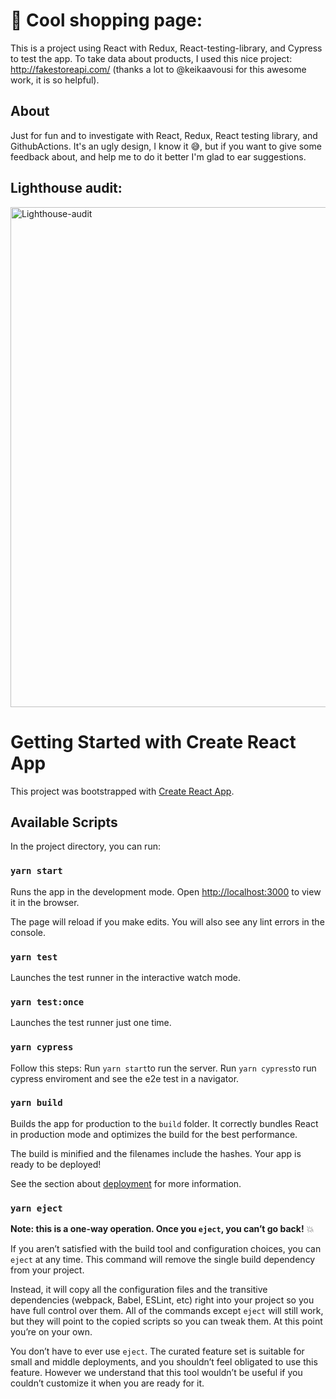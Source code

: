 # 🛒 Cool shopping page:

This is a project using React with Redux, React-testing-library, and Cypress to test the app. 
To take data about products, I used this nice project: http://fakestoreapi.com/ (thanks a lot to @keikaavousi for this awesome work, it is so helpful).

## About
Just for fun and to investigate with React, Redux, React testing library, and GithubActions. 
It's an ugly design, I know it 😅, but if you want to give some feedback about, and help me to do it better I'm glad to ear suggestions.

## Lighthouse audit:

<img width="800" alt="Lighthouse-audit" src="https://user-images.githubusercontent.com/27022503/134715279-3807bc30-92cb-4d80-a4dc-39951508492f.png">


# Getting Started with Create React App

This project was bootstrapped with [Create React App](https://github.com/facebook/create-react-app).

## Available Scripts

In the project directory, you can run:

### `yarn start`

Runs the app in the development mode.
Open [http://localhost:3000](http://localhost:3000) to view it in the browser.

The page will reload if you make edits.
You will also see any lint errors in the console.

### `yarn test`

Launches the test runner in the interactive watch mode.

### `yarn test:once`
Launches the test runner just one time.

### `yarn cypress`

Follow this steps:
Run `yarn start`to run the server.
Run `yarn cypress`to run cypress enviroment and see the e2e test in a navigator. 

### `yarn build`

Builds the app for production to the `build` folder.
It correctly bundles React in production mode and optimizes the build for the best performance.

The build is minified and the filenames include the hashes.
Your app is ready to be deployed!

See the section about [deployment](https://facebook.github.io/create-react-app/docs/deployment) for more information.

### `yarn eject`

**Note: this is a one-way operation. Once you `eject`, you can’t go back!** 💥

If you aren’t satisfied with the build tool and configuration choices, you can `eject` at any time. This command will remove the single build dependency from your project.

Instead, it will copy all the configuration files and the transitive dependencies (webpack, Babel, ESLint, etc) right into your project so you have full control over them. All of the commands except `eject` will still work, but they will point to the copied scripts so you can tweak them. At this point you’re on your own.

You don’t have to ever use `eject`. The curated feature set is suitable for small and middle deployments, and you shouldn’t feel obligated to use this feature. However we understand that this tool wouldn’t be useful if you couldn’t customize it when you are ready for it.



